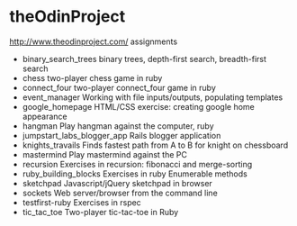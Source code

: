theOdinProject
==============

http://www.theodinproject.com/ assignments

<ul>
<li> binary_search_trees         binary trees, depth-first search, breadth-first search </li>
<li>chess                                  two-player chess game in ruby </li>
<li>connect_four                      two-player connect_four game in ruby </li>
<li>event_manager                 Working with file inputs/outputs, populating templates </li>
<li>google_homepage            HTML/CSS exercise: creating google home appearance</li>
<li>hangman                             Play hangman against the computer, ruby </li>
<li>jumpstart_labs_blogger_app Rails blogger application </li>
<li>knights_travails                   Finds fastest path from A to B for knight on chessboard </li>
<li>mastermind                         Play mastermind against the PC </li>
<li>recursion                             Exercises in recursion: fibonacci and merge-sorting </li>
<li>ruby_building_blocks         Exercises in ruby Enumerable methods </li>
<li>sketchpad                           Javascript/jQuery sketchpad in browser </li>
<li>sockets                                Web server/browser from the command line </li>
<li>testfirst-ruby                        Exercises in rspec </li>
<li>tic_tac_toe                            Two-player tic-tac-toe in Ruby </li>
</ul>


             



